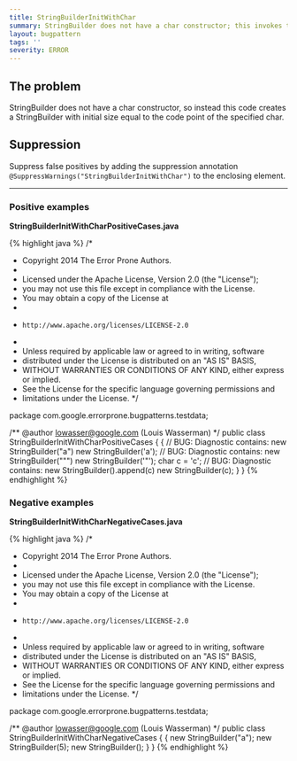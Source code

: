 ```yaml
---
title: StringBuilderInitWithChar
summary: StringBuilder does not have a char constructor; this invokes the int constructor.
layout: bugpattern
tags: ''
severity: ERROR
---
```


<!--
*** AUTO-GENERATED, DO NOT MODIFY ***
To make changes, edit the @BugPattern annotation or the explanation in docs/bugpattern.
-->


## The problem
StringBuilder does not have a char constructor, so instead this code creates a
StringBuilder with initial size equal to the code point of the specified char.

## Suppression
Suppress false positives by adding the suppression annotation `@SuppressWarnings("StringBuilderInitWithChar")` to the enclosing element.

----------

### Positive examples
__StringBuilderInitWithCharPositiveCases.java__

{% highlight java %}
/*
 * Copyright 2014 The Error Prone Authors.
 *
 * Licensed under the Apache License, Version 2.0 (the "License");
 * you may not use this file except in compliance with the License.
 * You may obtain a copy of the License at
 *
 *     http://www.apache.org/licenses/LICENSE-2.0
 *
 * Unless required by applicable law or agreed to in writing, software
 * distributed under the License is distributed on an "AS IS" BASIS,
 * WITHOUT WARRANTIES OR CONDITIONS OF ANY KIND, either express or implied.
 * See the License for the specific language governing permissions and
 * limitations under the License.
 */

package com.google.errorprone.bugpatterns.testdata;

/** @author lowasser@google.com (Louis Wasserman) */
public class StringBuilderInitWithCharPositiveCases {
  {
    // BUG: Diagnostic contains: new StringBuilder("a")
    new StringBuilder('a');
    // BUG: Diagnostic contains: new StringBuilder("\"")
    new StringBuilder('"');
    char c = 'c';
    // BUG: Diagnostic contains: new StringBuilder().append(c)
    new StringBuilder(c);
  }
}
{% endhighlight %}

### Negative examples
__StringBuilderInitWithCharNegativeCases.java__

{% highlight java %}
/*
 * Copyright 2014 The Error Prone Authors.
 *
 * Licensed under the Apache License, Version 2.0 (the "License");
 * you may not use this file except in compliance with the License.
 * You may obtain a copy of the License at
 *
 *     http://www.apache.org/licenses/LICENSE-2.0
 *
 * Unless required by applicable law or agreed to in writing, software
 * distributed under the License is distributed on an "AS IS" BASIS,
 * WITHOUT WARRANTIES OR CONDITIONS OF ANY KIND, either express or implied.
 * See the License for the specific language governing permissions and
 * limitations under the License.
 */

package com.google.errorprone.bugpatterns.testdata;

/** @author lowasser@google.com (Louis Wasserman) */
public class StringBuilderInitWithCharNegativeCases {
  {
    new StringBuilder("a");
    new StringBuilder(5);
    new StringBuilder();
  }
}
{% endhighlight %}

